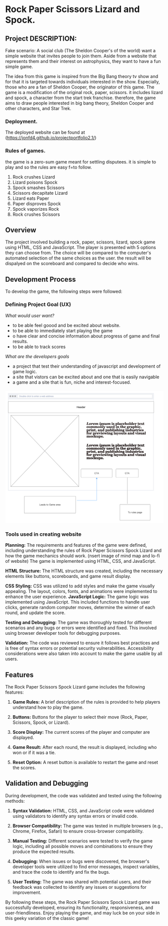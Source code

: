 # Rock Paper Scissors Lizard and Spock.
## Project DESCRIPTION:
Fake scenario: A social club (The Sheldon Cooper's of the world) want a simple website that invites people to join them. Aside from a website that represents them and their interest on astrophysics, they want to have a fun simple game.

The idea from this game is inspired from the Big Bang theory tv show and for that it is targeted towards individuals interested in the show.
Especially, those who are a fan of Sheldon Cooper, the originator of this game. 
The game is a modification of the original rock, paper, scissors. it includes lizard and spock, a character from the start trek franchise. 
therefore, the game aims to draw people interested in big bang theory, Sheldon Cooper and other characters, and Star Trek.
### Deployment.

The deployed website can be found at (https://jonfd4.github.io/projectportfolio2.1/)

### Rules of games.

the game is a zero-sum game meant for settling disputees. it is simple to play and so the rules are easy f=to follow.
1. Rock crushes Lizard
2. Lizard poisons Spock
3. Spock smashes Scissors
4. Scissors decapitate Lizard
5. Lizard eats Paper
6. Paper disproves Spock
7. Spock vaporizes Rock
8. Rock crushes Scissors

## Overview
The project involved building a rock, paper, scissors, lizard, spock game using HTML, CSS and JavaScript. The player is presented with 5 options they can choose from. The choice will be compared to the computer's automated selection of the same choices as the user. the result will be dispalyed on the scoreboard and compared to decide who wins. 

## Development Process

To develop the game, the following steps were followed:

### Defining  Project Goal (UX)
 *What would user want?*
- to be able feel goood and be excited about website.
- to be able to immediately start playing the game
- o have clear and concise information about progress of game and final results.
- to be able to track scores

*What are the developers goals*
-  a project that test their understanding of javascript and development of game logic.
- a site that vistors can be excited about and one that is easily navigable
- a game and a site that is fun, niche and interest-focused.

####
![lo-fi of index.html ](readmeimages/lo-fi-Index.png)
### Tools used in creating website

 **Planning:** 
The requirements and features of the game were defined, including understanding the rules of Rock Paper Scissors Spock Lizard and how the game mechanics should work.
  (nsert image of mind map and lo-fi of website)
The game is implemented using HTML, CSS, and JavaScript.

**HTML Structure:** The HTML structure was created, including the necessary elements like buttons, scoreboards, and game result display.

**CSS Styling:** CSS was utilized to add styles and make the game visually appealing. The layout, colors, fonts, and animations were implemented to enhance the user experience.
 **JavaScript Logic:** The game logic was implemented using JavaScript. This included functions to handle user clicks, generate random computer moves, determine the winner of each round, and update the score.

 **Testing and Debugging:** The game was thoroughly tested for different scenarios and any bugs or errors were identified and fixed. This involved using browser developer tools for debugging purposes.

 **Validation:** The code was reviewed to ensure it follows best practices and is free of syntax errors or potential security vulnerabilities. Accessibility considerations were also taken into account to make the game usable by all users.

## Features

The Rock Paper Scissors Spock Lizard game includes the following features:

1. **Game Rules:** A brief description of the rules is provided to help players understand how to play the game.

2. **Buttons:** Buttons for the player to select their move (Rock, Paper, Scissors, Spock, or Lizard).

3. **Score Display:** The current scores of the player and computer are displayed.

4. **Game Result:** After each round, the result is displayed, including who won or if it was a tie.

5. **Reset Option:** A reset button is available to restart the game and reset the scores.

## Validation and Debugging

During development, the code was validated and tested using the following methods:

1. **Syntax Validation:** HTML, CSS, and JavaScript code were validated using validators to identify any syntax errors or invalid code.

2. **Browser Compatibility:** The game was tested in multiple browsers (e.g., Chrome, Firefox, Safari) to ensure cross-browser compatibility.

3. **Manual Testing:** Different scenarios were tested to verify the game logic, including all possible moves and combinations to ensure they produce the expected results.

4. **Debugging:** When issues or bugs were discovered, the browser's developer tools were utilized to find error messages, inspect variables, and trace the code to identify and fix the bugs.

5. **User Testing:** The game was shared with potential users, and their feedback was collected to identify any issues or suggestions for improvement.

By following these steps, the Rock Paper Scissors Spock Lizard game was successfully developed, ensuring its functionality, responsiveness, and user-friendliness. Enjoy playing the game, and may luck be on your side in this geeky variation of the classic game!
